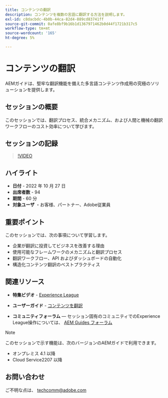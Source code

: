 ```yaml
---
title: コンテンツの翻訳
description: コンテンツを複数の言語に翻訳する方法を説明します。
exl-id: c8dacbdc-4b0b-44ca-82d4-889cd83741ff
source-git-commit: 0afe8bf9b16b1d1367971462b0d44f1721b317c5
workflow-type: tm+mt
source-wordcount: '165'
ht-degree: 5%

---
```


# コンテンツの翻訳

AEMガイドは、堅牢な翻訳機能を備えた多言語コンテンツ作成用の究極のソリューションを提供します。

## セッションの概要

このセッションでは、翻訳プロセス、統合メカニズム、および人間と機械の翻訳ワークフローのコスト効率について学びます。

## セッションの記録

>[!VIDEO](https://video.tv.adobe.com/v/3414140/translation-aem-guides?quality=12&learn=on)

## ハイライト

- **日付** - 2022 年 10 月 27 日
- **出席者数** - 94
- **期間** - 60 分
- **対象ユーザ** ・お客様、パートナー、Adobe従業員

## 重要ポイント

このセッションでは、次の事項について学習します。

- 企業が翻訳に投資してビジネスを改善する理由
- 使用可能なフレームワークのメカニズムと翻訳プロセス
- 翻訳ワークフロー、API およびダッシュボードの自動化
- 構造化コンテンツ翻訳のベストプラクティス

## 関連リソース

- **特集ビデオ** -  [Experience League](https://experienceleague.adobe.com/docs/experience-manager-guides-learn/videos/advanced-user-guide/overview.html?lang=en)

- **ユーザーガイド** - [コンテンツを翻訳](/help/product-guide/install-guide/translation.md)

- **コミュニティフォーラム**  — セッション固有のコミュニティでのExperience League操作については、 [AEM Guides フォーラム](https://experienceleaguecommunities.adobe.com/t5/experience-manager-guides/bd-p/xml-documentation-discussions)

>[!NOTE]
>
> このセッションで示す機能は、次のバージョンのAEMガイドで利用できます。
>
> - オンプレミス 4.1 以降
> - Cloud Service2207 以降

## お問い合わせ

ご不明な点は、 <techcomm@adobe.com>
